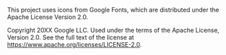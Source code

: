 This project uses icons from Google Fonts, which are distributed under the Apache License Version 2.0.

Copyright 20XX Google LLC. Used under the terms of the Apache License, Version 2.0.
See the full text of the license at https://www.apache.org/licenses/LICENSE-2.0.

